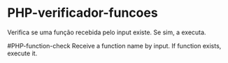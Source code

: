 # PHP-verificador-funcoes
Verifica se uma função recebida pelo input existe. Se sim, a executa.

#PHP-function-check
Receive a function name by input. If function exists, execute it.
